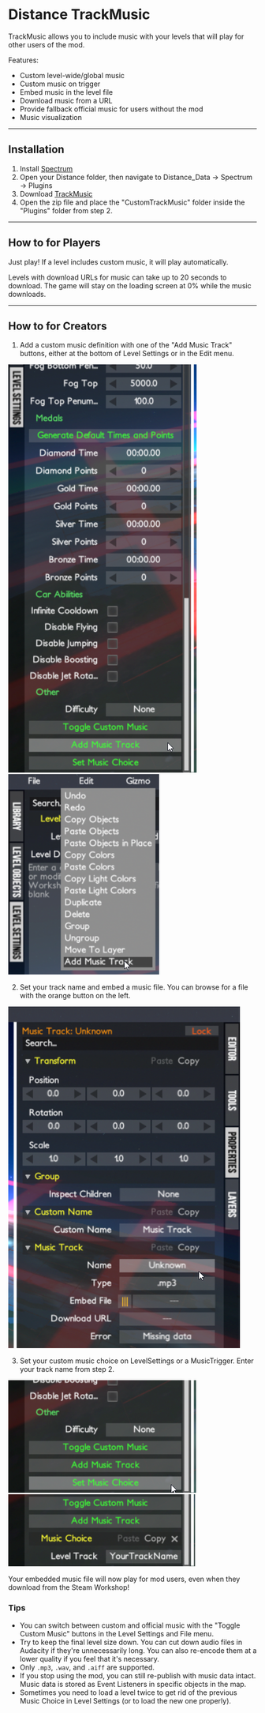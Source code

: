 # Distance TrackMusic

TrackMusic allows you to include music with your levels that will play for other users of the mod.

Features:

* Custom level-wide/global music
* Custom music on trigger
* Embed music in the level file
* Download music from a URL
* Provide fallback official music for users without the mod
* Music visualization

---

## Installation

1. Install [Spectrum](https://github.com/Ciastex/Spectrum/releases)
2. Open your Distance folder, then navigate to Distance_Data -> Spectrum -> Plugins
3. Download [TrackMusic](https://github.com/Corecii/Distance-TrackMusic/releases)
4. Open the zip file and place the "CustomTrackMusic" folder inside the "Plugins" folder from step 2.

---

## How to for Players

Just play! If a level includes custom music, it will play automatically.

Levels with download URLs for music can take up to 20 seconds to download. The game will stay on the loading screen at 0% while the music downloads.

---

## How to for Creators

1. Add a custom music definition with one of the "Add Music Track" buttons, either at the bottom of Level Settings or in the Edit menu.

![](readme/AddTrackMusicSettings.png) ![](readme/AddTrackMusicEdit.png)

2. Set your track name and embed a music file. You can browse for a file with the orange button on the left.

![](readme/Properties.png)

3. Set your custom music choice on LevelSettings or a MusicTrigger. Enter your track name from step 2.

![](readme/SetMusicChoice.png)
![](readme/TrackSettings.png)

Your embedded music file will now play for mod users, even when they download from the Steam Workshop!

### Tips

* You can switch between custom and official music with the "Toggle Custom Music" buttons in the Level Settings and File menu.
* Try to keep the final level size down. You can cut down audio files in Audacity if they're unnecessarily long. You can also re-encode them at a lower quality if you feel that it's necessary.
* Only `.mp3`, `.wav`, and `.aiff` are supported.
* If you stop using the mod, you can still re-publish with music data intact. Music data is stored as Event Listeners in specific objects in the map.
* Sometimes you need to load a level twice to get rid of the previous Music Choice in Level Settings (or to load the new one properly).